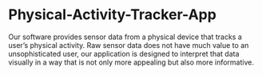 # Physical-Activity-Tracker-App
  Our software provides sensor data from a physical device that tracks a user’s physical activity. Raw sensor data does not have much value to an unsophisticated user, our application is designed to interpret that data visually in a way that is not only more appealing but also more informative.
